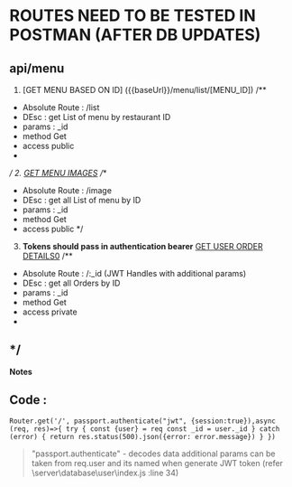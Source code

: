 # ROUTES NEED TO BE TESTED IN POSTMAN (AFTER DB UPDATES)
## api/menu
1. [GET MENU BASED ON ID] ({{baseUrl}}/menu/list/[MENU_ID]) 
/**
 * Absolute Route : /list
 * DEsc : get List of menu by restaurant ID
 * params : _id 
 * method Get
 * access public
 * 
 */
2. [GET MENU IMAGES]({{baseUrl}}/menu/image/[MENU_IMAGE_ID])
/**
 * Absolute Route : /image
 * DEsc : get all List of menu by  ID
 * params : _id 
 * method Get
 * access public 
 */
3. **Tokens should pass in authentication bearer**
[GET USER ORDER DETAILS0]({{baseUrl}}/order/)
/**
 * Absolute Route : /:_id (JWT Handles with additional params)
 * DEsc : get all Orders by  ID
 * params : _id 
 * method Get
 * access private
 * 
 */
--------------------------------------------------------------------------------
**Notes**

## Code : 
`Router.get('/', passport.authenticate("jwt", {session:true}),async (req, res)=>{
    try {
        const {user} = req
        const _id = user._id
    } catch (error) {
        return res.status(500).json({error: error.message})
    }
})
`
>"passport.authenticate" - decodes data
>additional params can be taken from req.user and its named when generate JWT token (refer \server\database\user\index.js :line 34) 

